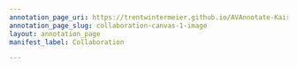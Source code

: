 ```yaml
---
annotation_page_uri: https://trentwintermeier.github.io/AVAnnotate-Kairos-Review/annotations/collaboration-canvas-1-image.json
annotation_page_slug: collaboration-canvas-1-image
layout: annotation_page
manifest_label: Collaboration

---
```

